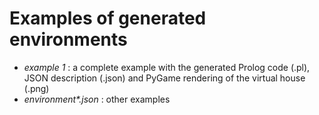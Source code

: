 # Examples of generated environments

* _example 1_ : a complete example with the generated Prolog code (.pl), JSON description (.json) and PyGame rendering of the virtual house (.png)
* _environment*.json_ : other examples
